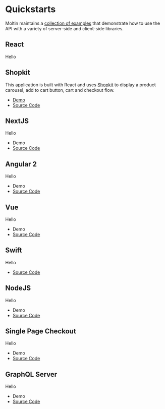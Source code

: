 # Quickstarts

Moltin maintains a [collection of examples](https://github.com/moltin-examples/react-microsite) that demonstrate how to use the API with a variety of server-side and client-side libraries.

## React

Hello

## Shopkit

This application is built with React and uses [Shopkit](guides/shopkit.md) to display a product carousel, add to cart button, cart and checkout flow.

* [Demo](https://moltin-examples.github.io/react-microsite/)
* [Source Code](https://github.com/moltin-examples/react-microsite)

## NextJS

Hello

* Demo
* [Source Code](https://github.com/moltin-examples/nextjs-demo-store)

## Angular 2

Hello

* Demo
* [Source Code](https://github.com/moltin-examples/progressive-web-app)

## Vue

Hello

* Demo
* [Source Code](https://github.com/moltin-examples/vue-demo-store)

## Swift

Hello

* [Source Code](https://github.com/moltin-examples/swift-demo-app)

## NodeJS

Hello

* Demo
* [Source Code](https://github.com/moltin-examples/node-demo-store)

## Single Page Checkout

Hello

* Demo
* [Source Code](https://github.com/moltin-examples/moltin-next-checkout)

## GraphQL Server

Hello

* Demo
* [Source Code](https://github.com/moltin-examples/graphql-moltin-server)

